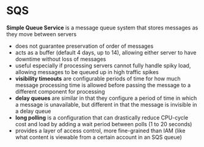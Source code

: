 # SQS
**Simple Queue Service** is a message queue system that stores messages as they move between servers
- does not guarantee preservation of order of messages
- acts as a buffer (default 4 days, up to 14), allowing either server to have downtime without loss of messages
- useful especially if processing servers cannot fully handle spiky load, allowing messages to be queued up in high traffic spikes
- **visibility timeouts** are configurable periods of time for how much message processing time is allowed before passing the message to a different component for processing
- **delay queues** are similar in that they configure a period of time in which a message is unavailable, but different in that the message is invisible in a delay queue
- **long polling** is a configuration that can drastically reduce CPU-cycle cost and load by adding a wait period between polls (1 to 20 seconds)
- provides a layer of access control, more fine-grained than IAM (like what content is viewable from a certain account in an SQS queue)
